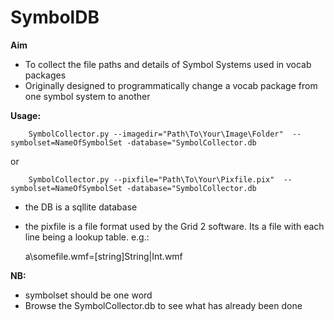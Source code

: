 SymbolDB
========

**Aim**

- To collect the file paths and details of Symbol Systems used in vocab packages
- Originally designed to programmatically change a vocab package from one symbol system to another

**Usage:**

        SymbolCollector.py --imagedir="Path\To\Your\Image\Folder"  --symbolset=NameOfSymbolSet -database="SymbolCollector.db

or 

        SymbolCollector.py --pixfile="Path\To\Your\Pixfile.pix"  --symbolset=NameOfSymbolSet -database="SymbolCollector.db

- the DB is a sqllite database
- the pixfile is a file format used by the Grid 2 software. Its a file with each line being a lookup table. e.g.:

    a\somefile.wmf=[string]String|Int.wmf
    

**NB:**

- symbolset should be one word
- Browse the SymbolCollector.db to see what has already been done


